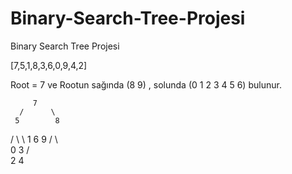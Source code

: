 # Binary-Search-Tree-Projesi
Binary Search Tree Projesi

[7,5,1,8,3,6,0,9,4,2]

Root = 7 ve Rootun sağında (8 9) ,
solunda (0 1 2 3 4 5 6) bulunur.

         7
      /      \
     5        8
   /  \       \ 
  1    6       9
 /     \       
0      3
     /    \
    2      4
